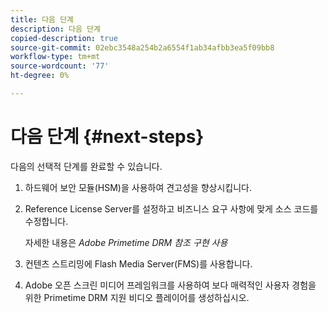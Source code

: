 ```yaml
---
title: 다음 단계
description: 다음 단계
copied-description: true
source-git-commit: 02ebc3548a254b2a6554f1ab34afbb3ea5f09bb8
workflow-type: tm+mt
source-wordcount: '77'
ht-degree: 0%

---
```


# 다음 단계 {#next-steps}

다음의 선택적 단계를 완료할 수 있습니다.
1. 하드웨어 보안 모듈(HSM)을 사용하여 견고성을 향상시킵니다.
1. Reference License Server를 설정하고 비즈니스 요구 사항에 맞게 소스 코드를 수정합니다.

   자세한 내용은 *Adobe Primetime DRM 참조 구현 사용*
1. 컨텐츠 스트리밍에 Flash Media Server(FMS)를 사용합니다.
1. Adobe 오픈 스크린 미디어 프레임워크를 사용하여 보다 매력적인 사용자 경험을 위한 Primetime DRM 지원 비디오 플레이어를 생성하십시오.
